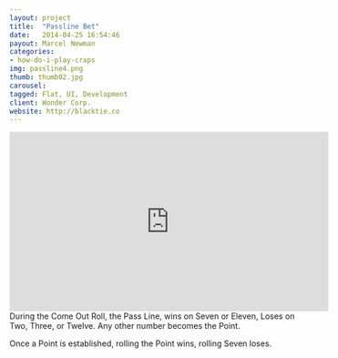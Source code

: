 ```yaml
---
layout: project
title:  "Passline Bet"
date:   2014-04-25 16:54:46
payout: Marcel Newman
categories:
- how-do-i-play-craps
img: passline4.png
thumb: thumb02.jpg
carousel:
tagged: Flat, UI, Development
client: Wonder Corp.
website: http://blacktie.co
---
```

<div class="videowrapper">
    <iframe src="https://www.youtube.com/embed/XVgaJwuDa9k" width="560" height="315" frameborder="0" allowfullscreen="allowfullscreen"></iframe>
</div>
During the Come Out Roll, the Pass Line, wins on Seven or Eleven, Loses on Two, Three, or Twelve. Any other number becomes the Point.

Once a Point is established, rolling the Point wins, rolling Seven loses.
